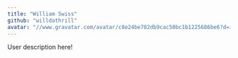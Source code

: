 ```yaml
---
title: "William Swiss"
github: "willdathrill"
avatar: "//www.gravatar.com/avatar/c8e24be782db9cac50bc1b1225686be6?d=identicon"
---
```


User description here!
